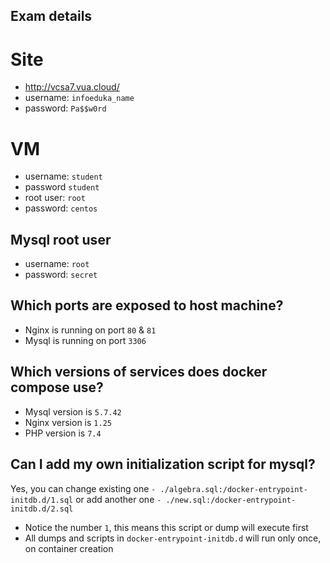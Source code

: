 ## Exam details
# Site
- http://vcsa7.vua.cloud/
- username: `infoeduka_name`
- password: `Pa$$w0rd`

# VM
- username: `student`
- password `student`
- root user: `root`
- password: `centos`

## Mysql root user

- username: `root`
- password: `secret`

## Which ports are exposed to host machine?

- Nginx is running on port `80` & `81`
- Mysql is running on port `3306`

## Which versions of services does docker compose use?

- Mysql version is `5.7.42`
- Nginx version is `1.25`
- PHP version is `7.4`

## Can I add my own initialization script for mysql?

Yes, you can change existing one `- ./algebra.sql:/docker-entrypoint-initdb.d/1.sql` or add another one `- ./new.sql:/docker-entrypoint-initdb.d/2.sql`

- Notice the number `1`, this means this script or dump will execute first
- All dumps and scripts in `docker-entrypoint-initdb.d` will run only once, on container creation
